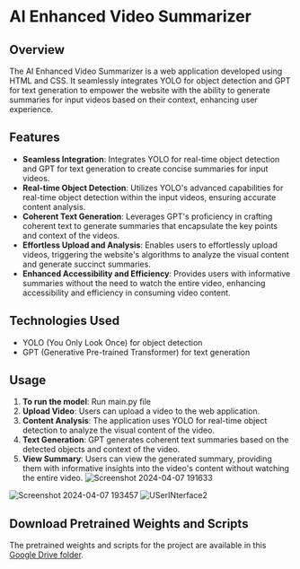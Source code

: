 # AI Enhanced Video Summarizer

## Overview

The AI Enhanced Video Summarizer is a web application developed using HTML and CSS. It seamlessly integrates YOLO for object detection and GPT for text generation to empower the website with the ability to generate summaries for input videos based on their context, enhancing user experience.

## Features

- **Seamless Integration**: Integrates YOLO for real-time object detection and GPT for text generation to create concise summaries for input videos.
- **Real-time Object Detection**: Utilizes YOLO's advanced capabilities for real-time object detection within the input videos, ensuring accurate content analysis.
- **Coherent Text Generation**: Leverages GPT's proficiency in crafting coherent text to generate summaries that encapsulate the key points and context of the videos.
- **Effortless Upload and Analysis**: Enables users to effortlessly upload videos, triggering the website's algorithms to analyze the visual content and generate succinct summaries.
- **Enhanced Accessibility and Efficiency**: Provides users with informative summaries without the need to watch the entire video, enhancing accessibility and efficiency in consuming video content.

## Technologies Used

- YOLO (You Only Look Once) for object detection
- GPT (Generative Pre-trained Transformer) for text generation

## Usage
1. **To run the model**: Run main.py file
1. **Upload Video**: Users can upload a video to the web application.
2. **Content Analysis**: The application uses YOLO for real-time object detection to analyze the visual content of the video.
3. **Text Generation**: GPT generates coherent text summaries based on the detected objects and context of the video.
4. **View Summary**: Users can view the generated summary, providing them with informative insights into the video's content without watching the entire video.
![Screenshot 2024-04-07 191633](https://github.com/user-attachments/assets/3bfc0ded-c05a-4c64-8b7c-64386744702d)


![Screenshot 2024-04-07 193457](https://github.com/user-attachments/assets/4d7f38d9-91ee-429f-b6fd-25ac1be02fbd)
![USerINterface2](https://github.com/user-attachments/assets/f3e1af18-57b1-45a2-a4d7-d0ad566f1220)

## Download Pretrained Weights and Scripts

The pretrained weights and scripts for the project are available in this [Google Drive folder](https://drive.google.com/drive/folders/1Yz81Wwl5aY8y6fZiqwzlbOHgKXFrrYJ7?usp=drive_link).

